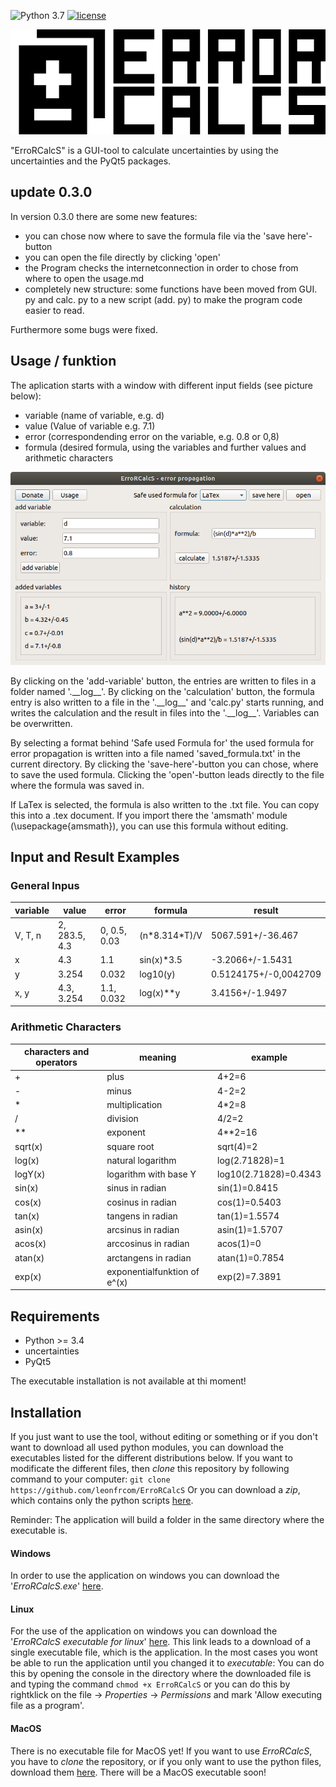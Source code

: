 ![Python 3.7](https://img.shields.io/badge/python-3.7-green.svg)
[![license](https://img.shields.io/github/license/mashape/apistatus.svg?maxAge=2592000)](https://github.com/leonfrcom/ErroRCalcS/blob/master/LICENSE)


![icon](./pictures/icon/logo_text.png)

"ErroRCalcS" is a GUI-tool to calculate uncertainties by using the uncertainties and the PyQt5 packages.

## update 0.3.0
In version 0.3.0 there are some new features:

* you can chose now where to save the formula file via the 'save here'-button
* you can open the file directly by clicking 'open'
* the Program checks the internetconnection in order to chose from where to open the usage.md
* completely new structure: some functions have been moved from GUI. py and calc. py to a new script (add. py) to make the program code easier to read.

Furthermore some bugs were fixed.

## Usage / funktion
The aplication starts with a window with different input fields (see picture below):

- variable (name of variable, e.g. d)
- value (Value of variable e.g. 7.1)
- error (correspondending error on the variable, e.g. 0.8 or 0,8)
- formula (desired formula, using the variables and further values and arithmetic characters

![Screenshot of ErroRCalcS' main window](./pictures/screenshots/screenshot_ubuntu_0.3.0.png)

By clicking on the 'add-variable' button, the entries are written to files in a folder named '.\_\_log\_\_'. By clicking on the 'calculation' button, the formula entry is also written to a file in the '.\_\_log\_\_' and 'calc.py' starts running, and writes the calculation and the result in files into the '.\_\_log\_\_'.
Variables can be overwritten.

By selecting a format behind 'Safe used Formula for' the used formula for error propagation is written into a file named 'saved_formula.txt' in the current directory. By clicking the 'save-here'-button you can chose, where to save the used formula. Clicking the 'open'-button leads directly to the file where the formula was saved in.

If LaTex is selected, the formula is also written to the .txt file. You can copy this into a .tex document. If you import there the 'amsmath' module (\usepackage{amsmath}), you can use this formula without editing.

## Input and Result Examples

### General Inpus
| variable | value | error | formula | result |
| ------ | ------ | ------ | ------ | ------ |
| V, T, n | 2, 283.5, 4.3 | 0, 0.5, 0.03 | (n\*8.314\*T)/V | 5067.591+/-36.467 |
| x | 4.3 | 1.1 | sin(x)*3.5 | -3.2066+/-1.5431 |
| y | 3.254 | 0.032 | log10(y) | 0.5124175+/-0,0042709 |
| x, y | 4.3, 3.254 | 1.1, 0.032 | log(x)\*\*y | 3.4156+/-1.9497 |

### Arithmetic Characters
| characters and operators | meaning |  example |
| ----- | ----- | ----- |
| + | plus | 4+2=6 |
| - | minus | 4-2=2 |
| \* | multiplication | 4\*2=8 |
| / | division | 4/2=2 |
| \*\* | exponent | 4\*\*2=16 |
| sqrt(x) | square root | sqrt(4)=2 |
| log(x) | natural logarithm | log(2.71828)=1 |
| logY(x) | logarithm with base Y | log10(2.71828)=0.4343 |
| sin(x) | sinus in radian | sin(1)=0.8415 |
| cos(x) | cosinus in radian | cos(1)=0.5403 |
| tan(x) | tangens in radian | tan(1)=1.5574 |
| asin(x) | arcsinus in radian | asin(1)=1.5707 |
| acos(x) | arccosinus in radian | acos(1)=0 |
| atan(x) | arctangens in radian | atan(1)=0.7854 |
| exp(x) | exponentialfunktion of e^(x) | exp(2)=7.3891 |



## Requirements
- Python >= 3.4
- uncertainties
- PyQt5

The executable installation is not available at thi moment!
## Installation
If you just want to use the tool, without editing or something or if you don't want to download all used python modules, you can download the executables listed for the different distributions below.
If you want to modificate the different files, then _clone_ this repository by following command to your computer:
`git clone https://github.com/leonfrcom/ErroRCalcS`
Or you can download a _zip_, which contains only the python scripts [here](https://github.com/leonfrcom/ErroRCalcS/raw/master/executables/ErroRCalcS.zip).

Reminder: The application will build a folder in the same directory where the executable is.

#### Windows
In order to use the application on windows you can download the '_ErroRCalcS.exe_' [here](https://github.com/leonfrcom/ErroRCalcS/raw/master/executables/ErroRCalcS_0.3.0.exe).

#### Linux
For the use of the application on windows you can download the '_ErroRCalcS executable for linux_' [here](https://github.com/leonfrcom/ErroRCalcS/raw/master/executables/ErroRCalcS_0.3.0). This link leads to a download of a single executable file, which is the application. In the most cases you wont be able to run the application until you changed it to _executable_:
You can do this by opening the console in the directory where the downloaded file is and typing the command `chmod +x ErroRCalcS` or you can do this by rightklick on the file -> _Properties_ -> _Permissions_ and mark 'Allow executing file as a program'.

#### MacOS
There is no executable file for MacOS yet! If you want to use _ErroRCalcS_, you have to _clone_ the repository, or if you only want to use the python files, download them [here](https://github.com/leonfrcom/ErroRCalcS/raw/master/executables/ErroRCalcS.zip).
There will be a MacOS executable soon!
